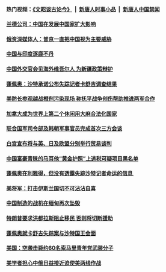 #### 热门视频：[《文昭谈古论今》](https://github.com/gfw-breaker/wenzhao/blob/master/README.md?t=10171533) &nbsp;|&nbsp; [新唐人时事小品](https://github.com/gfw-breaker/ntdtv-comedy/blob/master/README.md?t=10171533) &nbsp;|&nbsp; [新唐人中国禁闻](https://github.com/gfw-breaker/ntdtv-news/blob/master/README.md?t=10171533)

#### [兰德公司：中国在发展中国家扩大影响](../pages/z__yoerrvp/4617303.md?t=10171533) 

#### [俄资深媒体人：普京一直把中国视为主要威胁 ](../pages/z__yoerrvp/4617232.md?t=10171533) 

#### [中国与印度逐鹿不丹](../pages/z__yoerrvp/4617149.md?t=10171533) 

#### [中国外交官会见海外维吾尔人 为新疆政策辩护 ](../pages/z__yoerrvp/4617118.md?t=10171533) 

#### [蓬佩奥：沙特承诺公布失踪记者卡舒吉调查结果 ](../pages/z__yoerrvp/4617042.md?t=10171533) 

#### [美防长参观越战橙剂污染现场 称抚平战争创伤帮助推进两军合作](../pages/z__yoerrvp/4616885.md?t=10171533) 

#### [加拿大成为世界上第二个休闲用大麻合法化国家](../pages/z__yoerrvp/4616878.md?t=10171533) 

#### [联合国军司令部及韩朝军事官员完成首次三方会谈](../pages/z__yoerrvp/4616861.md?t=10171533) 

#### [白宫宣布将与英、日及欧盟分别举行贸易谈判](../pages/z__yoerrvp/4616855.md?t=10171533) 

#### [中国富豪青睐的马耳他“黄金护照”上逃税可疑项目黑名单](../pages/z__yoerrvp/4616808.md?t=10171533) 

#### [蓬佩奥在利雅得，但没有透露失踪沙特记者命运的信息 ](../pages/z__yoerrvp/4616400.md?t=10171533) 

#### [美将军：打击伊斯兰国切不可沾沾自喜](../pages/z__yoerrvp/4616412.md?t=10171533) 

#### [中国制造的战机在缅甸再次坠毁](../pages/z__yoerrvp/4616366.md?t=10171533) 

#### [特朗普要求洪都拉斯阻止移民 否则将切断援助](../pages/z__yoerrvp/4616336.md?t=10171533) 

#### [蓬佩奥就卡舒吉失踪案与沙特国王会面](../pages/z__yoerrvp/4616086.md?t=10171533) 

#### [美国：空袭击毙约60名索马里青年党武装分子](../pages/z__yoerrvp/4616080.md?t=10171533) 

#### [美学者担心中俄日益接近迫使美两线作战](../pages/z__yoerrvp/4615992.md?t=10171533) 

